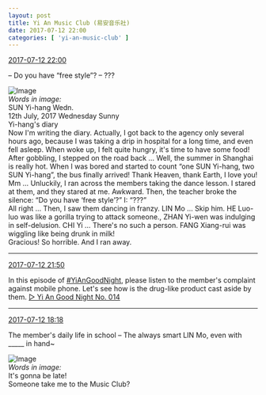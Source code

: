 ```yaml
---
layout: post
title: Yi An Music Club (易安音乐社)
date: 2017-07-12 22:00
categories: [ 'yi-an-music-club' ]
---
```


<div class="weibo-info">
  <a href="http://weibo.com/6094546964/Fc5qF4CgD">2017-07-12 22:00</a>
</div>

– Do you have “free style”? – ???

<!-- more -->

![Image](http://wx4.sinaimg.cn/mw690/006Es64Agy1fhhfyk82h0j32c0340e83.jpg)  
*Words in image:*  
SUN Yi-hang    Wedn.  
12th July, 2017    Wednesday    Sunny  
Yi-hang's diary  
Now I'm writing the diary. Actually, I got back to the agency only several hours ago, because I was taking a drip in hospital for a long time, and even fell asleep. When woke up, I felt quite hungry, it's time to have some food! After gobbling, I stepped on the road back … Well, the summer in Shanghai is really hot. When I was bored and started to count “one SUN Yi-hang, two SUN Yi-hang”, the bus finally arrived! Thank Heaven, thank Earth, I love you!  
Mm … Unluckily, I ran across the members taking the dance lesson. I stared at them, and they stared at me. Awkward. Then, the teacher broke the silence: “Do you have ‘free style’?” I: “???”  
All right … Then, I saw them dancing in franzy. LIN Mo … Skip him. HE Luo-luo was like a gorilla trying to attack someone., ZHAN Yi-wen was indulging in self-delusion. CHI Yi … There's no such a person. FANG Xiang-rui was wiggling like being drunk in milk!  
Gracious! So horrible. And I ran away.

---

<div class="weibo-info">
  <a href="http://weibo.com/6094546964/Fc5mJhhMB">2017-07-12 21:50</a>
</div>

In this episode of [#YiAnGoodNight](http://weibo.com/p/10080892b104a59bff303ca883e7931b5b916e), please listen to the member's complaint against mobile phone. Let's see how is the drug-like product cast aside by them. [▷ Yi An Good Night No. 014](http://www.ximalaya.com/78339006/sound/43652857)

---

<div class="weibo-info">
  <a href="http://weibo.com/6094546964/Fc3YxjLR8">2017-07-12 18:18</a>
</div>

The member's daily life in school – The always smart LIN Mo, even with _____ in hand~

![Image](http://wx1.sinaimg.cn/mw690/006Es64Agy1fhh9jcw9wwj30qo0qoagy.jpg)  
*Words in image:*  
It's gonna be late!  
Someone take me to the Music Club?

